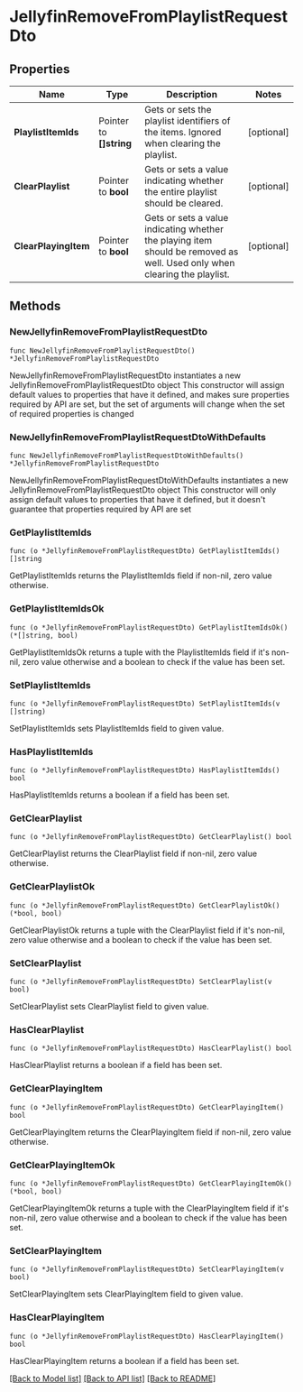 # JellyfinRemoveFromPlaylistRequestDto

## Properties

Name | Type | Description | Notes
------------ | ------------- | ------------- | -------------
**PlaylistItemIds** | Pointer to **[]string** | Gets or sets the playlist identifiers of the items. Ignored when clearing the playlist. | [optional] 
**ClearPlaylist** | Pointer to **bool** | Gets or sets a value indicating whether the entire playlist should be cleared. | [optional] 
**ClearPlayingItem** | Pointer to **bool** | Gets or sets a value indicating whether the playing item should be removed as well. Used only when clearing the playlist. | [optional] 

## Methods

### NewJellyfinRemoveFromPlaylistRequestDto

`func NewJellyfinRemoveFromPlaylistRequestDto() *JellyfinRemoveFromPlaylistRequestDto`

NewJellyfinRemoveFromPlaylistRequestDto instantiates a new JellyfinRemoveFromPlaylistRequestDto object
This constructor will assign default values to properties that have it defined,
and makes sure properties required by API are set, but the set of arguments
will change when the set of required properties is changed

### NewJellyfinRemoveFromPlaylistRequestDtoWithDefaults

`func NewJellyfinRemoveFromPlaylistRequestDtoWithDefaults() *JellyfinRemoveFromPlaylistRequestDto`

NewJellyfinRemoveFromPlaylistRequestDtoWithDefaults instantiates a new JellyfinRemoveFromPlaylistRequestDto object
This constructor will only assign default values to properties that have it defined,
but it doesn't guarantee that properties required by API are set

### GetPlaylistItemIds

`func (o *JellyfinRemoveFromPlaylistRequestDto) GetPlaylistItemIds() []string`

GetPlaylistItemIds returns the PlaylistItemIds field if non-nil, zero value otherwise.

### GetPlaylistItemIdsOk

`func (o *JellyfinRemoveFromPlaylistRequestDto) GetPlaylistItemIdsOk() (*[]string, bool)`

GetPlaylistItemIdsOk returns a tuple with the PlaylistItemIds field if it's non-nil, zero value otherwise
and a boolean to check if the value has been set.

### SetPlaylistItemIds

`func (o *JellyfinRemoveFromPlaylistRequestDto) SetPlaylistItemIds(v []string)`

SetPlaylistItemIds sets PlaylistItemIds field to given value.

### HasPlaylistItemIds

`func (o *JellyfinRemoveFromPlaylistRequestDto) HasPlaylistItemIds() bool`

HasPlaylistItemIds returns a boolean if a field has been set.

### GetClearPlaylist

`func (o *JellyfinRemoveFromPlaylistRequestDto) GetClearPlaylist() bool`

GetClearPlaylist returns the ClearPlaylist field if non-nil, zero value otherwise.

### GetClearPlaylistOk

`func (o *JellyfinRemoveFromPlaylistRequestDto) GetClearPlaylistOk() (*bool, bool)`

GetClearPlaylistOk returns a tuple with the ClearPlaylist field if it's non-nil, zero value otherwise
and a boolean to check if the value has been set.

### SetClearPlaylist

`func (o *JellyfinRemoveFromPlaylistRequestDto) SetClearPlaylist(v bool)`

SetClearPlaylist sets ClearPlaylist field to given value.

### HasClearPlaylist

`func (o *JellyfinRemoveFromPlaylistRequestDto) HasClearPlaylist() bool`

HasClearPlaylist returns a boolean if a field has been set.

### GetClearPlayingItem

`func (o *JellyfinRemoveFromPlaylistRequestDto) GetClearPlayingItem() bool`

GetClearPlayingItem returns the ClearPlayingItem field if non-nil, zero value otherwise.

### GetClearPlayingItemOk

`func (o *JellyfinRemoveFromPlaylistRequestDto) GetClearPlayingItemOk() (*bool, bool)`

GetClearPlayingItemOk returns a tuple with the ClearPlayingItem field if it's non-nil, zero value otherwise
and a boolean to check if the value has been set.

### SetClearPlayingItem

`func (o *JellyfinRemoveFromPlaylistRequestDto) SetClearPlayingItem(v bool)`

SetClearPlayingItem sets ClearPlayingItem field to given value.

### HasClearPlayingItem

`func (o *JellyfinRemoveFromPlaylistRequestDto) HasClearPlayingItem() bool`

HasClearPlayingItem returns a boolean if a field has been set.


[[Back to Model list]](../README.md#documentation-for-models) [[Back to API list]](../README.md#documentation-for-api-endpoints) [[Back to README]](../README.md)


